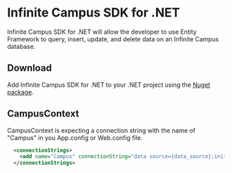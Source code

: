 # Infinite Campus SDK for .NET

Infinite Campus SDK for .NET will allow the developer to use Entity Framework to query, insert, update, and delete data on an Infinite Campus database.

## Download

Add Infinite Campus SDK for .NET to your .NET project using the [Nuget package](https://www.nuget.org/packages/InfiniteCampusSdk).

## CampusContext

CampusContext is expecting a connection string with the name of "Campus" in you App.config or Web.config file.

```xml
  <connectionStrings>
    <add name="Campus" connectionString="data source={data_source};initial catalog={initial_catalog};persist security info=True;user id={userid};password={password};MultipleActiveResultSets=True;App=EntityFramework" providerName="System.Data.SqlClient" />
  </connectionStrings>
```